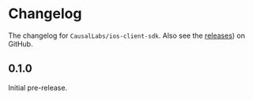# Changelog

The changelog for `CausalLabs/ios-client-sdk`. Also see the [releases](https://github.com/CausalLabs/ios-client-sdk/releases)) on GitHub.

0.1.0
-----

Initial pre-release.
